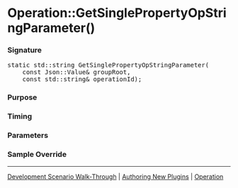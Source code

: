 # Operation::GetSinglePropertyOpStringParameter()

### Signature

<pre>
static std::string GetSinglePropertyOpStringParameter(
    const Json::Value& groupRoot,
    const std::string& operationId);
</pre>

### Purpose

### Timing

### Parameters

### Sample Override

----

[Development Scenario Walk-Through](../../../development-scenario.md) | [Authoring New Plugins](../../developer-plugin-creation.md) | [Operation](operation.md)
